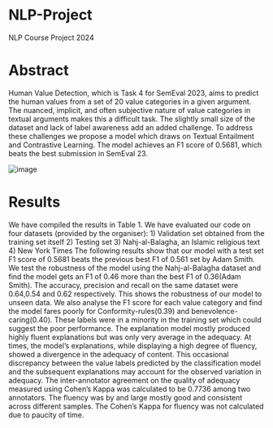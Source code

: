 # NLP-Project
NLP Course Project 2024
# Abstract
Human Value Detection, which is Task 4 for SemEval 2023, aims to predict the human values from a set of 20 value categories in a given argument. The nuanced, implicit, and often subjective nature of value categories in textual arguments makes this a difficult task. The slightly small size of the dataset and lack of label awareness add an added challenge. To address these challenges we propose a model which draws on Textual Entailment and Contrastive Learning. The model achieves an F1 score of 0.5681, which beats the best submission in SemEval 23.

![image](https://github.com/aayush-2021003/NLP-Project/assets/108218333/c164cf00-5c61-45d6-abc6-9d44148784a9)

# Results
We have compiled the results in Table 1. We have evaluated our code on four datasets (provided by the organiser): 1) Validation set obtained from the training set itself 2) Testing set 3) Nahj-al-Balagha, an Islamic religious text 4) New York Times The following results show that our model with a test set F1 score of 0.5681 beats the previous best F1 of 0.561 set by Adam Smith. We test the robustness of the model using the Nahj-al-Balagha dataset and find the model gets an F1 of 0.46 more than the best F1 of 0.36(Adam Smith). The accuracy, precision and recall on the same dataset were 0.64,0.54 and 0.62 respectively. This shows the robustness of our model to unseen data. We also analyse the F1 score for each value category and find the model fares poorly for Conformity-rules(0.39) and benevolence-caring(0.40). These labels were in a minority in the training set which could suggest the poor performance. The explanation model mostly produced highly fluent explanations but was only very average in the adequacy. At times, the model’s explanations, while displaying a high degree of fluency, showed a divergence in the adequacy of content. This occasional discrepancy between the value labels predicted by the classification model and the subsequent explanations may account for the observed variation in adequacy. The inter-annotator agreement on the quality of adequacy measured using Cohen’s Kappa was calculated to be 0.7736 among two annotators. The fluency was by and large mostly good and consistent across different samples. The Cohen’s Kappa for fluency was not calculated due to paucity of time.
